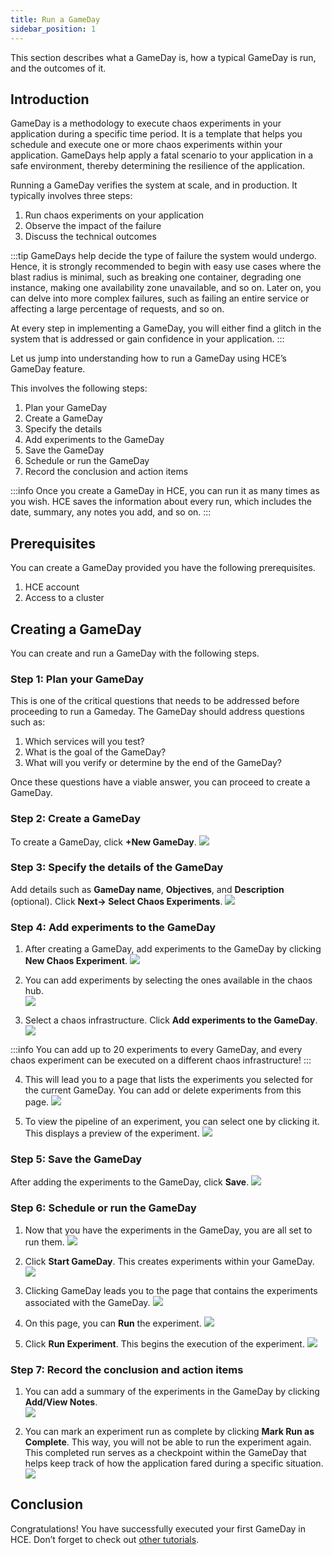 ```yaml
---
title: Run a GameDay
sidebar_position: 1
---
```

This section describes what a GameDay is, how a typical GameDay is run, and the outcomes of it. 

## Introduction

GameDay is a methodology to execute chaos experiments in your application during a specific time period. It is a template that helps you schedule and execute one or more chaos experiments within your application. GameDays help apply a fatal scenario to your application in a safe environment, thereby determining the resilience of the application. 

Running a GameDay verifies the system at scale, and in production. 
It typically involves three steps:

1. Run chaos experiments on your application
2. Observe the impact of the failure
3. Discuss the technical outcomes

:::tip
GameDays help decide the type of failure the system would undergo. Hence, it is strongly recommended to begin with easy use cases where the blast radius is minimal, such as breaking one container, degrading one instance, making one availability zone unavailable, and so on. Later on, you can delve into more complex failures, such as failing an entire service or affecting a large percentage of requests, and so on.

At every step in implementing a GameDay, you will either find a glitch in the system that is addressed or gain confidence in your application.
:::

Let us jump into understanding how to run a GameDay using HCE’s GameDay feature.

This involves the following steps:
1. Plan your GameDay
2. Create a GameDay
3. Specify the details
4. Add experiments to the GameDay
5. Save the GameDay
6. Schedule or run the GameDay
7. Record the conclusion and action items

:::info
Once you create a GameDay in HCE, you can run it as many times as you wish. HCE saves the information about every run, which includes the date, summary, any notes you add, and so on.
:::

## Prerequisites
You can create a GameDay provided you have the following prerequisites.
1. HCE account
2. Access to a cluster

## Creating a GameDay
You can create and run a GameDay with the following steps.

### Step 1: Plan your GameDay

This is one of the critical questions that needs to be addressed before proceeding to run a Gameday. The GameDay should address questions such as:
1. Which services will you test?
2. What is the goal of the GameDay? 
3. What will you verify or determine by the end of the GameDay?

Once these questions have a viable answer, you can proceed to create a GameDay. 

### Step 2: Create a GameDay
To create a GameDay, click **+New GameDay**. 
![](./static/run-gameday/1-landing-page.png)

### Step 3: Specify the details of the GameDay
Add details such as **GameDay name**, **Objectives**, and **Description** (optional). Click **Next-> Select Chaos Experiments**.
![](./static/run-gameday/2-create-new-gameday.png)

### Step 4: Add experiments to the GameDay
1. After creating a GameDay, add experiments to the GameDay by clicking **New Chaos Experiment**.
![](./static/run-gameday/3-add-experiments-to-gameday.png)

2. You can add experiments by selecting the ones available in the chaos hub.  
![](./static/run-gameday/4-list-experiments-from-chaoshub.png)

3. Select a chaos infrastructure. Click **Add experiments to the GameDay**.
![](./static/run-gameday/6-add-experiments-to-gameday.png)

:::info
You can add up to 20 experiments to every GameDay, and every chaos experiment can be executed on a different chaos infrastructure!
:::

4. This will lead you to a page that lists the experiments you selected for the current GameDay. You can add or delete experiments from this page.
![](./static/run-gameday/7-add-multiple-experiments.png)

5. To view the pipeline of an experiment, you can select one by clicking it. This displays a preview of the experiment.
![](./static/run-gameday/8-view-exp.png)

### Step 5: Save the GameDay
After adding the experiments to the GameDay, click **Save**.
![](./static/run-gameday/9-save-experiment.png)

### Step 6: Schedule or run the GameDay
1. Now that you have the experiments in the GameDay, you are all set to run them. 
![](./static/run-gameday/10-gameday-created.png)

2. Click **Start GameDay**. This creates experiments within your GameDay.
![](./static/run-gameday/11-start-gameday.png)

3. Clicking GameDay leads you to the page that contains the experiments associated with the GameDay.
![](./static/run-gameday/12-gameday-in-progress.png)

4. On this page, you can **Run** the experiment. 
![](./static/run-gameday/13-gameday-details.png)

5. Click **Run Experiment**. This begins the execution of the experiment. 
![](./static/run-gameday/14-run-experiment.png)


### Step 7: Record the conclusion and action items
1. You can add a summary of the experiments in the GameDay by clicking **Add/View Notes**.  
![](./static/run-gameday/15-summary-at-exp-level.png)

2. You can mark an experiment run as complete by clicking **Mark Run as Complete**. This way, you will not be able to run the experiment again. This completed run serves as a checkpoint within the GameDay that helps keep track of how the application fared during a specific situation.    
![](./static/run-gameday/17-run-complete.png)

## Conclusion
Congratulations! You have successfully executed your first GameDay in HCE. Don’t forget to check out [other tutorials](../../../../tutorials/run-chaos-experiments).

